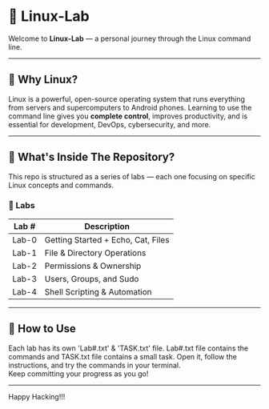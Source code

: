 # 🐧 Linux-Lab

Welcome to **Linux-Lab** — a personal journey through the Linux command line.

---

## 🧠 Why Linux?

Linux is a powerful, open-source operating system that runs everything from servers and supercomputers to Android phones. Learning to use the command line gives you **complete control**, improves productivity, and is essential for development, DevOps, cybersecurity, and more.

---

## 📂 What's Inside The Repository?

This repo is structured as a series of labs — each one focusing on specific Linux concepts and commands.

### 🧪 Labs 

| Lab #   | Description                       | 
|---------|-----------------------------------|
| Lab-0   | Getting Started + Echo, Cat, Files|
| Lab-1   | File & Directory Operations       | 
| Lab-2   | Permissions & Ownership           | 
| Lab-3   | Users, Groups, and Sudo           | 
| Lab-4   | Shell Scripting & Automation      | 

---

## 📝 How to Use

Each lab has its own 'Lab#.txt' & 'TASK.txt' file. Lab#.txt file contains the commands and TASK.txt file contains a small task.
Open it, follow the instructions, and try the commands in your terminal.  
Keep committing your progress as you go!

---

Happy Hacking!!!
